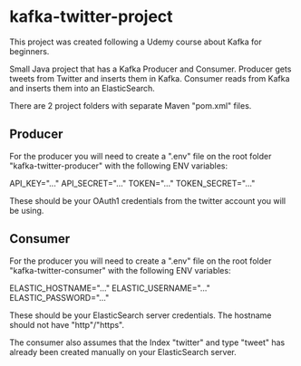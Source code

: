 # kafka-twitter-project

This project was created following a Udemy course about Kafka for beginners.

Small Java project that has a Kafka Producer and Consumer.
Producer gets tweets from Twitter and inserts them in Kafka.
Consumer reads from Kafka and inserts them into an ElasticSearch.

There are 2 project folders with separate Maven "pom.xml" files.

## Producer
For the producer you will need to create a ".env" file on the root folder "kafka-twitter-producer" with the following ENV variables:

API_KEY="..."
API_SECRET="..."
TOKEN="..."
TOKEN_SECRET="..."

These should be your OAuth1 credentials from the twitter account you will be using.

## Consumer
For the producer you will need to create a ".env" file on the root folder "kafka-twitter-consumer" with the following ENV variables:

ELASTIC_HOSTNAME="..." 
ELASTIC_USERNAME="..."
ELASTIC_PASSWORD="..."

These should be your ElasticSearch server credentials. The hostname should not have "http"/"https".

The consumer also assumes that the Index "twitter" and type "tweet" has already been created manually on your ElasticSearch server.

